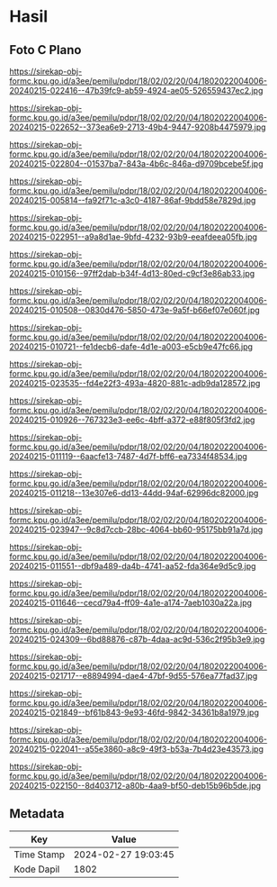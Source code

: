 # Hasil

## Foto C Plano

https://sirekap-obj-formc.kpu.go.id/a3ee/pemilu/pdpr/18/02/02/20/04/1802022004006-20240215-022416--47b39fc9-ab59-4924-ae05-526559437ec2.jpg

https://sirekap-obj-formc.kpu.go.id/a3ee/pemilu/pdpr/18/02/02/20/04/1802022004006-20240215-022652--373ea6e9-2713-49b4-9447-9208b4475979.jpg

https://sirekap-obj-formc.kpu.go.id/a3ee/pemilu/pdpr/18/02/02/20/04/1802022004006-20240215-022804--01537ba7-843a-4b6c-846a-d9709bcebe5f.jpg

https://sirekap-obj-formc.kpu.go.id/a3ee/pemilu/pdpr/18/02/02/20/04/1802022004006-20240215-005814--fa92f71c-a3c0-4187-86af-9bdd58e7829d.jpg

https://sirekap-obj-formc.kpu.go.id/a3ee/pemilu/pdpr/18/02/02/20/04/1802022004006-20240215-022951--a9a8d1ae-9bfd-4232-93b9-eeafdeea05fb.jpg

https://sirekap-obj-formc.kpu.go.id/a3ee/pemilu/pdpr/18/02/02/20/04/1802022004006-20240215-010156--97ff2dab-b34f-4d13-80ed-c9cf3e86ab33.jpg

https://sirekap-obj-formc.kpu.go.id/a3ee/pemilu/pdpr/18/02/02/20/04/1802022004006-20240215-010508--0830d476-5850-473e-9a5f-b66ef07e060f.jpg

https://sirekap-obj-formc.kpu.go.id/a3ee/pemilu/pdpr/18/02/02/20/04/1802022004006-20240215-010721--fe1decb6-dafe-4d1e-a003-e5cb9e47fc66.jpg

https://sirekap-obj-formc.kpu.go.id/a3ee/pemilu/pdpr/18/02/02/20/04/1802022004006-20240215-023535--fd4e22f3-493a-4820-881c-adb9da128572.jpg

https://sirekap-obj-formc.kpu.go.id/a3ee/pemilu/pdpr/18/02/02/20/04/1802022004006-20240215-010926--767323e3-ee6c-4bff-a372-e88f805f3fd2.jpg

https://sirekap-obj-formc.kpu.go.id/a3ee/pemilu/pdpr/18/02/02/20/04/1802022004006-20240215-011119--6aacfe13-7487-4d7f-bff6-ea7334f48534.jpg

https://sirekap-obj-formc.kpu.go.id/a3ee/pemilu/pdpr/18/02/02/20/04/1802022004006-20240215-011218--13e307e6-dd13-44dd-94af-62996dc82000.jpg

https://sirekap-obj-formc.kpu.go.id/a3ee/pemilu/pdpr/18/02/02/20/04/1802022004006-20240215-023947--9c8d7ccb-28bc-4064-bb60-95175bb91a7d.jpg

https://sirekap-obj-formc.kpu.go.id/a3ee/pemilu/pdpr/18/02/02/20/04/1802022004006-20240215-011551--dbf9a489-da4b-4741-aa52-fda364e9d5c9.jpg

https://sirekap-obj-formc.kpu.go.id/a3ee/pemilu/pdpr/18/02/02/20/04/1802022004006-20240215-011646--cecd79a4-ff09-4a1e-a174-7aeb1030a22a.jpg

https://sirekap-obj-formc.kpu.go.id/a3ee/pemilu/pdpr/18/02/02/20/04/1802022004006-20240215-024309--6bd88876-c87b-4daa-ac9d-536c2f95b3e9.jpg

https://sirekap-obj-formc.kpu.go.id/a3ee/pemilu/pdpr/18/02/02/20/04/1802022004006-20240215-021717--e8894994-dae4-47bf-9d55-576ea77fad37.jpg

https://sirekap-obj-formc.kpu.go.id/a3ee/pemilu/pdpr/18/02/02/20/04/1802022004006-20240215-021849--bf61b843-9e93-46fd-9842-34361b8a1979.jpg

https://sirekap-obj-formc.kpu.go.id/a3ee/pemilu/pdpr/18/02/02/20/04/1802022004006-20240215-022041--a55e3860-a8c9-49f3-b53a-7b4d23e43573.jpg

https://sirekap-obj-formc.kpu.go.id/a3ee/pemilu/pdpr/18/02/02/20/04/1802022004006-20240215-022150--8d403712-a80b-4aa9-bf50-deb15b96b5de.jpg


## Metadata

| Key        | Value               |
| ---------- | ------------------- |
| Time Stamp | 2024-02-27 19:03:45 |
| Kode Dapil | 1802                |



